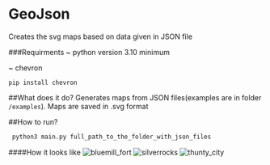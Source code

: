 # GeoJson
Creates the svg maps based on data given in JSON file

###Requirments
 ~ python version 3.10 minimum

 ~ chevron

    pip install chevron
##What does it do?
Generates maps from JSON files(examples are in folder `/examples`). Maps are saved in .svg format

##How to run?
```bash
 python3 main.py full_path_to_the_folder_with_json_files
 ```
####How it looks like
![bluemill_fort](generated_maps/bluemill_fort.svg "bluemill_fort")
![silverrocks](generated_maps/silverrocks.svg "silverrocks")
![thunty_city](generated_maps/thunty_city.svg "thunty_city")